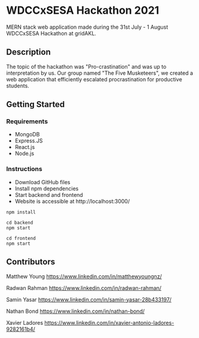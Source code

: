 # WDCCxSESA Hackathon 2021

MERN stack web application made during the 31st July - 1 August WDCCxSESA Hackathon at gridAKL.

## Description

The topic of the hackathon was "Pro-crastination" and was up to interpretation by us. Our group named "The Five Musketeers", we created a web application that efficiently escalated procrastination for productive students. 

## Getting Started

### Requirements
* MongoDB
* Express.JS
* React.js
* Node.js

### Instructions
* Download GitHub files
* Install npm dependencies
* Start backend and frontend
* Website is accessible at http://localhost:3000/
```
npm install

cd backend
npm start

cd frontend
npm start
```

## Contributors

Matthew Young
https://www.linkedin.com/in/matthewyoungnz/

Radwan Rahman
https://www.linkedin.com/in/radwan-rahman/

Samin Yasar
https://www.linkedin.com/in/samin-yasar-28b433197/

Nathan Bond
https://www.linkedin.com/in/nathan-bond/

Xavier Ladores
https://www.linkedin.com/in/xavier-antonio-ladores-9282161b4/
